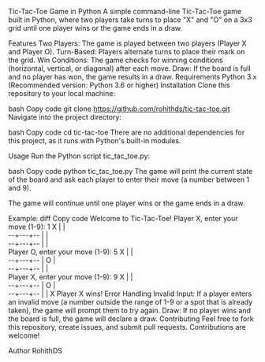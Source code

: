 Tic-Tac-Toe Game in Python
A simple command-line Tic-Tac-Toe game built in Python, where two players take turns to place "X" and "O" on a 3x3 grid until one player wins or the game ends in a draw.

Features
Two Players: The game is played between two players (Player X and Player O).
Turn-Based: Players alternate turns to place their mark on the grid.
Win Conditions: The game checks for winning conditions (horizontal, vertical, or diagonal) after each move.
Draw: If the board is full and no player has won, the game results in a draw.
Requirements
Python 3.x (Recommended version: Python 3.6 or higher)
Installation
Clone this repository to your local machine:

bash
Copy code
git clone https://github.com/rohithds/tic-tac-toe.git
Navigate into the project directory:

bash
Copy code
cd tic-tac-toe
There are no additional dependencies for this project, as it runs with Python's built-in modules.

Usage
Run the Python script tic_tac_toe.py:

bash
Copy code
python tic_tac_toe.py
The game will print the current state of the board and ask each player to enter their move (a number between 1 and 9).

The game will continue until one player wins or the game ends in a draw.

Example:
diff
Copy code
Welcome to Tic-Tac-Toe!
Player X, enter your move (1-9): 1
X |   |  
--+---+--
  |   |  
--+---+--
  |   |  
Player O, enter your move (1-9): 5
X |   |  
--+---+--
  | O |  
--+---+--
  |   |  
Player X, enter your move (1-9): 9
X |   |  
--+---+--
  | O |  
--+---+--
  |   | X
Player X wins!
Error Handling
Invalid Input: If a player enters an invalid move (a number outside the range of 1-9 or a spot that is already taken), the game will prompt them to try again.
Draw: If no player wins and the board is full, the game will declare a draw.
Contributing
Feel free to fork this repository, create issues, and submit pull requests. Contributions are welcome!



Author
RohithDS


